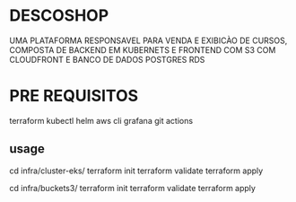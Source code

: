 # DESCOSHOP
UMA PLATAFORMA RESPONSAVEL PARA VENDA E EXIBICÀO DE CURSOS, COMPOSTA DE BACKEND EM KUBERNETS E FRONTEND COM S3 COM CLOUDFRONT  E BANCO DE DADOS POSTGRES RDS

# PRE REQUISITOS 
terraform
kubectl 
helm 
aws cli
grafana 
git actions

## usage
cd infra/cluster-eks/
terraform init 
terraform validate
terraform apply

cd infra/buckets3/
terraform init 
terraform validate
terraform apply

